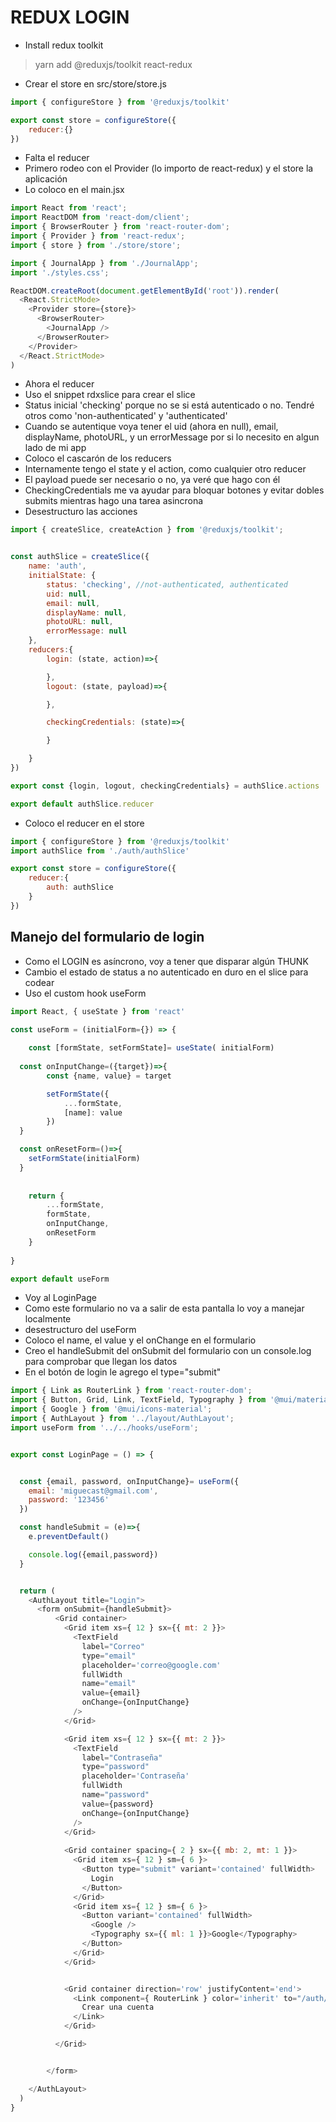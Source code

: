 # REDUX LOGIN

- Install redux toolkit

> yarn add @reduxjs/toolkit react-redux

- Crear el store en src/store/store.js

~~~js
import { configureStore } from '@reduxjs/toolkit'

export const store = configureStore({
    reducer:{}
})
~~~

- Falta el reducer
- Primero rodeo con el Provider (lo importo de react-redux) y el store la aplicación
- Lo coloco en el main.jsx

~~~js
import React from 'react';
import ReactDOM from 'react-dom/client';
import { BrowserRouter } from 'react-router-dom';
import { Provider } from 'react-redux';
import { store } from './store/store';

import { JournalApp } from './JournalApp';
import './styles.css';

ReactDOM.createRoot(document.getElementById('root')).render(
  <React.StrictMode>
    <Provider store={store}>
      <BrowserRouter>
        <JournalApp />
      </BrowserRouter>
    </Provider>
  </React.StrictMode>
)
~~~

- Ahora el reducer
- Uso el snippet rdxslice para crear el slice
- Status inicial 'checking' porque no se si está autenticado o no. Tendré otros como 'non-authenticated' y 'authenticated'
- Cuando se autentique voya tener el uid (ahora en null), email, displayName, photoURL, y un errorMessage por si lo necesito en algun lado de mi app
- Coloco el cascarón de los reducers
- Internamente tengo el state y el action, como cualquier otro reducer
- El payload puede ser necesario o no, ya veré que hago con él
- CheckingCredentials me va ayudar para bloquar botones y evitar dobles submits mientras hago una tarea asincrona
- Desestructuro las acciones

~~~js
import { createSlice, createAction } from '@reduxjs/toolkit';


const authSlice = createSlice({
    name: 'auth',
    initialState: {
        status: 'checking', //not-authenticated, authenticated
        uid: null,
        email: null,
        displayName: null,
        photoURL: null,
        errorMessage: null
    },
    reducers:{
        login: (state, action)=>{

        },
        logout: (state, payload)=>{

        },

        checkingCredentials: (state)=>{

        }

    }
})

export const {login, logout, checkingCredentials} = authSlice.actions

export default authSlice.reducer
~~~

- Coloco el reducer en el store

~~~js
import { configureStore } from '@reduxjs/toolkit'
import authSlice from './auth/authSlice'

export const store = configureStore({
    reducer:{
        auth: authSlice
    }
})
~~~

## Manejo del formulario de login

- Como el LOGIN es asíncrono, voy a tener que disparar algún THUNK
- Cambio el estado de status a no autenticado en duro en el slice para codear
- Uso el custom hook useForm

~~~js
import React, { useState } from 'react'

const useForm = (initialForm={}) => {
  
    const [formState, setFormState]= useState( initialForm)
  
  const onInputChange=({target})=>{
        const {name, value} = target

        setFormState({
            ...formState,
            [name]: value 
        })
  }

  const onResetForm=()=>{
    setFormState(initialForm)
  }
  
  
    return {
        ...formState,
        formState,
        onInputChange,
        onResetForm
    }
  
}

export default useForm
~~~

- Voy al LoginPage
- Como este formulario no va a salir de esta pantalla lo voy a manejar localmente
- desestructuro del useForm
- Coloco el name, el value y el onChange en el formulario
- Creo el handleSubmit del onSubmit del formulario con un console.log para comprobar que llegan los datos
- En el botón de login le agrego el type="submit"

~~~js
import { Link as RouterLink } from 'react-router-dom';
import { Button, Grid, Link, TextField, Typography } from '@mui/material';
import { Google } from '@mui/icons-material';
import { AuthLayout } from '../layout/AuthLayout';
import useForm from '../../hooks/useForm';


export const LoginPage = () => {


  const {email, password, onInputChange}= useForm({
    email: 'miguecast@gmail.com',
    password: '123456'
  })

  const handleSubmit = (e)=>{
    e.preventDefault()

    console.log({email,password})
  }


  return (
    <AuthLayout title="Login">
      <form onSubmit={handleSubmit}>
          <Grid container>
            <Grid item xs={ 12 } sx={{ mt: 2 }}>
              <TextField 
                label="Correo" 
                type="email" 
                placeholder='correo@google.com' 
                fullWidth
                name="email"
                value={email}
                onChange={onInputChange}
              />
            </Grid>

            <Grid item xs={ 12 } sx={{ mt: 2 }}>
              <TextField 
                label="Contraseña" 
                type="password" 
                placeholder='Contraseña' 
                fullWidth
                name="password"
                value={password}
                onChange={onInputChange}
              />
            </Grid>
            
            <Grid container spacing={ 2 } sx={{ mb: 2, mt: 1 }}>
              <Grid item xs={ 12 } sm={ 6 }>
                <Button type="submit" variant='contained' fullWidth>
                  Login
                </Button>
              </Grid>
              <Grid item xs={ 12 } sm={ 6 }>
                <Button variant='contained' fullWidth>
                  <Google />
                  <Typography sx={{ ml: 1 }}>Google</Typography>
                </Button>
              </Grid>
            </Grid>


            <Grid container direction='row' justifyContent='end'>
              <Link component={ RouterLink } color='inherit' to="/auth/register">
                Crear una cuenta
              </Link>
            </Grid>

          </Grid>


        </form>

    </AuthLayout>
  )
}
~~~



